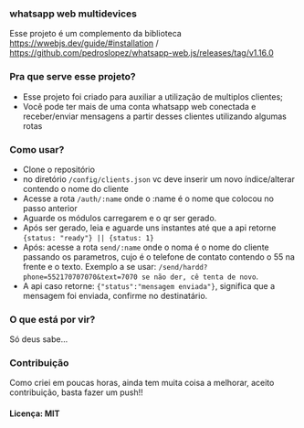 ### whatsapp web multidevices

Esse projeto é um complemento da biblioteca https://wwebjs.dev/guide/#installation / https://github.com/pedroslopez/whatsapp-web.js/releases/tag/v1.16.0

### Pra que serve esse projeto?

- Esse projeto foi criado para auxiliar a utilização de multiplos clientes;
- Você pode ter mais de uma conta whatsapp web conectada e receber/enviar mensagens a partir desses clientes utilizando algumas rotas

### Como usar?
- Clone o repositório
- no diretório `/config/clients.json` vc deve inserir um novo índice/alterar contendo o nome do cliente
- Acesse a rota `/auth/:name` onde o :name é o nome que colocou no passo anterior
- Aguarde os módulos carregarem e o qr ser gerado.
- Após ser gerado, leia e aguarde uns instantes até que a api retorne `{status: "ready"} || {status: 1}`
- Após: acesse a rota `send/:name` onde o noma é o nome do cliente passando os parametros, cujo é o telefone de contato contendo o 55 na frente e o texto. Exemplo a se usar: `/send/hardd?phone=552170707070&text=7070 se não der, cê tenta de novo`.
- A api caso retorne: `{"status":"mensagem enviada"}`, significa que a mensagem foi enviada, confirme no destinatário.


### O que está por vir?
Só deus sabe...


### Contribuição
Como criei em poucas horas, ainda tem muita coisa a melhorar, aceito contribuição, basta fazer um push!!

#### Licença: MIT
